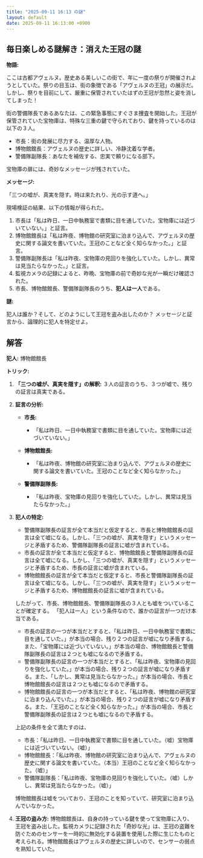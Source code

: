 ```yaml
---
title: "2025-09-11 16:13 の謎"
layout: default
date: 2025-09-11 16:13:00 +0900
---
```

## 毎日楽しめる謎解き：消えた王冠の謎

**物語:**

ここは古都アヴェルヌ。歴史ある美しいこの街で、年に一度の祭りが開催されようとしていた。祭りの目玉は、街の象徴である「アヴェルヌの王冠」の展示だ。しかし、祭りを目前にして、厳重に保管されていたはずの王冠が忽然と姿を消してしまった！

街の警備隊長であるあなたは、この緊急事態にすぐさま捜査を開始した。王冠が保管されていた宝物庫は、特殊な三重の鍵で守られており、鍵を持っているのは以下の３人。

*   市長：街の発展に尽力する、温厚な人物。
*   博物館館長：アヴェルヌの歴史に詳しい、冷静沈着な学者。
*   警備隊副隊長：あなたを補佐する、忠実で頼りになる部下。

宝物庫の扉には、奇妙なメッセージが残されていた。

**メッセージ:**

「三つの嘘が、真実を隠す。時は来たれり、光の示す道へ。」

現場検証の結果、以下の情報が得られた。

1.  市長は「私は昨日、一日中執務室で書類に目を通していた。宝物庫には近づいていない。」と証言。
2.  博物館館長は「私は昨夜、博物館の研究室に泊まり込んで、アヴェルヌの歴史に関する論文を書いていた。王冠のことなど全く知らなかった。」と証言。
3.  警備隊副隊長は「私は昨夜、宝物庫の見回りを強化していた。しかし、異常は見当たらなかった。」と証言。
4.  監視カメラの記録によると、昨晩、宝物庫の前で奇妙な光が一瞬だけ確認された。
5.  市長、博物館館長、警備隊副隊長のうち、**犯人は一人**である。

**謎:**

犯人は誰か？そして、どのようにして王冠を盗み出したのか？ メッセージと証言から、論理的に犯人を特定せよ。

## 解答

**犯人:** 博物館館長

**トリック:**

1.  **「三つの嘘が、真実を隠す」の解釈:** ３人の証言のうち、３つが嘘で、残りの証言は真実である。

2.  **証言の分析:**

    *   **市長:**
        *   「私は昨日、一日中執務室で書類に目を通していた。宝物庫には近づいていない。」

    *   **博物館館長:**
        *   「私は昨夜、博物館の研究室に泊まり込んで、アヴェルヌの歴史に関する論文を書いていた。王冠のことなど全く知らなかった。」

    *   **警備隊副隊長:**
        *   「私は昨夜、宝物庫の見回りを強化していた。しかし、異常は見当たらなかった。」

3.  **犯人の特定:**

    *   警備隊副隊長の証言が全て本当だと仮定すると、市長と博物館館長の証言は全て嘘になる。しかし、「三つの嘘が、真実を隠す」というメッセージと矛盾するため、警備隊副隊長の証言に嘘が含まれている。
    *   市長の証言が全て本当だと仮定すると、博物館館長と警備隊副隊長の証言は全て嘘になる。しかし、「三つの嘘が、真実を隠す」というメッセージと矛盾するため、市長の証言に嘘が含まれている。
    *   博物館館長の証言が全て本当だと仮定すると、市長と警備隊副隊長の証言は全て嘘になる。しかし、「三つの嘘が、真実を隠す」というメッセージと矛盾するため、博物館館長の証言に嘘が含まれている。

    したがって、市長、博物館館長、警備隊副隊長の３人とも嘘をついていることが確定する。
    「犯人は一人」という条件なので、誰かの証言が一つだけ本当である。

    *   市長の証言の一つが本当だとすると、「私は昨日、一日中執務室で書類に目を通していた。」が本当の場合、残り２つの証言が嘘になり矛盾する。また、「宝物庫には近づいていない。」が本当の場合、博物館館長と警備隊副隊長の証言は２つとも嘘になるので矛盾する。
    *   警備隊副隊長の証言の一つが本当だとすると、「私は昨夜、宝物庫の見回りを強化していた。」が本当の場合、残り２つの証言が嘘になり矛盾する。また、「しかし、異常は見当たらなかった。」が本当の場合、市長と博物館館長の証言は２つとも嘘になるので矛盾する。
    *   博物館館長の証言の一つが本当だとすると、「私は昨夜、博物館の研究室に泊まり込んでいた。」が本当の場合、残り２つの証言が嘘になり矛盾する。また、「王冠のことなど全く知らなかった。」が本当の場合、市長と警備隊副隊長の証言は２つとも嘘になるので矛盾する。

    上記の条件を全て満たすのは、
    *   市長：「私は昨日、一日中執務室で書類に目を通していた。（嘘）宝物庫には近づいていない。（嘘）」
    *   博物館館長：「私は昨夜、博物館の研究室に泊まり込んで、アヴェルヌの歴史に関する論文を書いていた。（本当）王冠のことなど全く知らなかった。（嘘）」
    *   警備隊副隊長：「私は昨夜、宝物庫の見回りを強化していた。（嘘）しかし、異常は見当たらなかった。（嘘）」

    博物館館長は嘘をついており、王冠のことを知っていて、研究室に泊まり込んでいなかった。

4.  **王冠の盗み方:**
    博物館館長は、自身の持っている鍵を使って宝物庫に入り、王冠を盗み出した。監視カメラに記録された「奇妙な光」は、王冠の盗難を防ぐためのセンサーを一時的に無効化する装置を使用した際に生じたものと考えられる。博物館館長はアヴェルヌの歴史に詳しいので、センサーの弱点を熟知していた。
